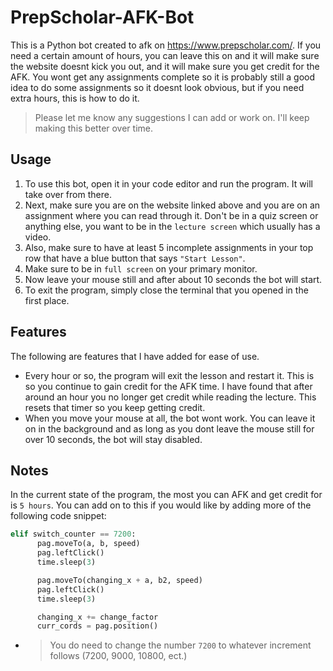 # PrepScholar-AFK-Bot
This is a Python bot created to afk on https://www.prepscholar.com/. If you need a certain amount of hours, you can leave this on and it will make sure the website doesnt kick you out, and it will make sure you get credit for the AFK. You wont get any assignments complete so it is probably still a good idea to do some assignments so it doesnt look obvious, but if you need extra hours, this is how to do it.

> Please let me know any suggestions I can add or work on. I'll keep making this better over time.

## Usage

1. To use this bot, open it in your code editor and run the program. It will take over from there.
1. Next, make sure you are on the website linked above and you are on an assignment where you can read through it. Don't be in a quiz screen or anything else, you want to be in the `lecture screen` which usually has a video.
1. Also, make sure to have at least 5 incomplete assignments in your top row that have a blue button that says `"Start Lesson"`.
1. Make sure to be in `full screen` on your primary monitor.
1. Now leave your mouse still and after about 10 seconds the bot will start.
1. To exit the program, simply close the terminal that you opened in the first place.

## Features

The following are features that I have added for ease of use.

- Every hour or so, the program will exit the lesson and restart it. This is so you continue to gain credit for the AFK time. I have found that after around an hour you no longer get credit while reading the lecture. This resets that timer so you keep getting credit.
- When you move your mouse at all, the bot wont work. You can leave it on in the background and as long as you dont leave the mouse still for over 10 seconds, the bot will stay disabled.

## Notes

In the current state of the program, the most you can AFK and get credit for is `5 hours`. You can add on to this if you would like by adding more of the following code snippet:

```py
elif switch_counter == 7200:
      pag.moveTo(a, b, speed)
      pag.leftClick()
      time.sleep(3)

      pag.moveTo(changing_x + a, b2, speed)
      pag.leftClick()
      time.sleep(3)

      changing_x += change_factor
      curr_cords = pag.position()
```

- > You do need to change the number `7200` to whatever increment follows (7200, 9000, 10800, ect.)
